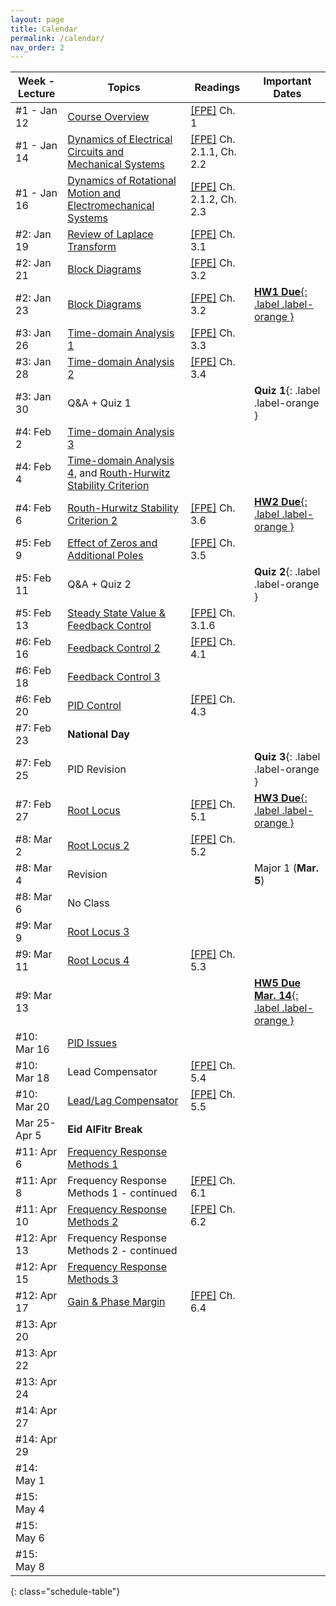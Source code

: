 ```yaml
---
layout: page
title: Calendar
permalink: /calendar/
nav_order: 2
---
```

| Week - Lecture              | Topics                                                          | Readings | Important Dates |
|-------------------|---------------------------------------------------------------------------|----------|----|
| #1 - Jan 12     | [Course Overview](https://kfupmedusa.sharepoint.com/:b:/r/sites/Section_242123885/Class%20Materials/Lecture%20Slides/01_12_Introduction.pdf?csf=1&web=1&e=6PJlGu)                                                             | [[FPE]]({{site.baseurl}}/#textbooks) Ch. 1         |    |
| #1 - Jan 14     | [Dynamics of Electrical Circuits and Mechanical Systems](https://kfupmedusa.sharepoint.com/:b:/r/sites/Section_242123885/Class%20Materials/Lecture%20Slides/01_14_Dynamic%20Modelling.pdf?csf=1&web=1&e=Oh8vrp)                      | [[FPE]]({{site.baseurl}}/#textbooks) Ch. 2.1.1, Ch. 2.2  |  |
| #1 - Jan 16     | [Dynamics of Rotational Motion and Electromechanical Systems](https://kfupmedusa.sharepoint.com/:b:/r/sites/Section_242123885/Class%20Materials/Lecture%20Slides/01_16_Dynamic%20Modelling%20II.pdf?csf=1&web=1&e=pZRPzY)                                       | [[FPE]]({{site.baseurl}}/#textbooks) Ch. 2.1.2, Ch. 2.3 |  |
| #2: Jan 19      | [Review of Laplace Transform](https://kfupmedusa.sharepoint.com/:b:/r/sites/Section_242123885/Class%20Materials/Lecture%20Slides/01_19_Laplace%20Review.pdf?csf=1&web=1&e=ytczCc)                                                   |    [[FPE]]({{site.baseurl}}/#textbooks) Ch. 3.1      |     |
| #2: Jan 21      | [Block Diagrams](https://kfupmedusa.sharepoint.com/:b:/r/sites/Section_242123885/Class%20Materials/Lecture%20Slides/01_21_Block_Diagrams.pdf?csf=1&web=1&e=BxspQJ)                                                   |  [[FPE]]({{site.baseurl}}/#textbooks) Ch. 3.2       |     |
| #2: Jan 23      |  [Block Diagrams](https://kfupmedusa.sharepoint.com/:b:/r/sites/Section_242123885/Class%20Materials/Lecture%20Slides/01_23_block_diagrams_2.pdf?csf=1&web=1&e=mhe8TE)                                               | [[FPE]]({{site.baseurl}}/#textbooks) Ch. 3.2         |  [**HW1 Due**{: .label .label-orange }]({{site.baseurl}}/hw/)   |
| #3: Jan 26   |  [Time-domain Analysis 1](https://kfupmedusa.sharepoint.com/:b:/r/sites/Section_242123885/Class%20Materials/Lecture%20Slides/01_26_time_domain_analysis.pdf?csf=1&web=1&e=PEi87i)                                    |   [[FPE]]({{site.baseurl}}/#textbooks) Ch. 3.3       |      |
| #3: Jan 28      |[Time-domain Analysis 2](https://kfupmedusa.sharepoint.com/:b:/r/sites/Section_242123885/Class%20Materials/Lecture%20Slides/01_28_time_domain_analysis_2.pdf?csf=1&web=1&e=Cg7v7o)  | [[FPE]]({{site.baseurl}}/#textbooks) Ch. 3.4  |  |
| #3: Jan 30      | Q&A + Quiz 1 |  | **Quiz 1**{: .label .label-orange } |
| #4: Feb 2      |   [Time-domain Analysis 3](https://kfupmedusa.sharepoint.com/:b:/r/sites/Section_242123885/Class%20Materials/Lecture%20Slides/02_02_time_domain_analysis_3.pdf?csf=1&web=1&e=BeBYPW)                                                                    |          |    |
| #4: Feb 4      |  [Time-domain Analysis 4](https://kfupmedusa.sharepoint.com/:b:/r/sites/Section_242123885/Class%20Materials/Lecture%20Slides/02_04_time_domain_analysis_4.pdf?csf=1&web=1&e=4WpdaA), and [Routh-Hurwitz Stability Criterion](https://kfupmedusa.sharepoint.com/:b:/r/sites/Section_242123885/Class%20Materials/Lecture%20Slides/02_04_stability.pdf?csf=1&web=1&e=X5hM0D) |  |  |
| #4: Feb 6      | [Routh-Hurwitz Stability Criterion 2](https://kfupmedusa.sharepoint.com/:b:/r/sites/Section_242123885/Class%20Materials/Lecture%20Slides/02_06_stability.pdf?csf=1&web=1&e=caPU2I) |  [[FPE]]({{site.baseurl}}/#textbooks) Ch. 3.6   |  [**HW2 Due**{: .label .label-orange }]({{site.baseurl}}/hw/) |
| #5: Feb 9     |    [Effect of Zeros and Additional Poles](https://kfupmedusa.sharepoint.com/:b:/r/sites/Section_242123885/Class%20Materials/Lecture%20Slides/02_09_extra_poles_zeros.pdf?csf=1&web=1&e=xFjaU6)                                                                      |     [[FPE]]({{site.baseurl}}/#textbooks) Ch. 3.5        |    |
| #5: Feb 11      | Q&A + Quiz 2 |  | **Quiz 2**{: .label .label-orange } |
| #5: Feb 13      | [Steady State Value & Feedback Control](https://kfupmedusa.sharepoint.com/:b:/r/sites/Section_242123885/Class%20Materials/Lecture%20Slides/02_13_steady_state_value_feedback.pdf?csf=1&web=1&e=uxboZa) | [[FPE]]({{site.baseurl}}/#textbooks) Ch. 3.1.6  |  |
| #6: Feb 16     |   [Feedback Control 2](https://kfupmedusa.sharepoint.com/:b:/r/sites/Section_242123885/Class%20Materials/Lecture%20Slides/02_16_feedback_control.pdf?csf=1&web=1&e=qDbeN9)                                                                  |    [[FPE]]({{site.baseurl}}/#textbooks) Ch. 4.1       |        |
| #6: Feb 18      | [Feedback Control 3](https://kfupmedusa.sharepoint.com/:b:/s/Section_242123885/EbLLhLo5YEpLkmLfboBbNRgBCymlcS-RvmWT-sfILA9djw) |  |  |
| #6: Feb 20     | [PID Control](https://kfupmedusa.sharepoint.com/:b:/s/Section_242123885/EWB5OOi5pOJHu0pGFXWYrocBGgWRqq3ThtXa_Tux6GJRng) |  [[FPE]]({{site.baseurl}}/#textbooks) Ch. 4.3 |  |
| #7: Feb 23       |      **National Day**                                                                    |          |        |
| #7: Feb 25      | PID Revision |  | **Quiz 3**{: .label .label-orange }   |
| #7: Feb 27      | [Root Locus](https://kfupmedusa.sharepoint.com/:b:/r/sites/Section_242123885/Class%20Materials/Lecture%20Slides/02_27_root_locus.pdf?csf=1&web=1&e=uIrlkQ) | [[FPE]]({{site.baseurl}}/#textbooks) Ch. 5.1 | [**HW3 Due**{: .label .label-orange }]({{site.baseurl}}/hw/) |
| #8: Mar 2      |    [Root Locus 2](https://kfupmedusa.sharepoint.com/:b:/r/sites/Section_242123885/Class%20Materials/Lecture%20Slides/03_02_root_locus_2.pdf?csf=1&web=1&e=IbHBCr)                                                                       |  [[FPE]]({{site.baseurl}}/#textbooks) Ch. 5.2        |    |
| #8: Mar 4      |    Revision                                                                       |          |  Major 1 (**Mar. 5**)  |
| #8: Mar 6      |    No Class                                                                      |          |    |
| #9: Mar 9      |    [Root Locus 3](https://kfupmedusa.sharepoint.com/:b:/r/sites/Section_242123885/Class%20Materials/Lecture%20Slides/03_09_root_locus_3.pdf?csf=1&web=1&e=ricovm)                                                                        |          |    |
| #9: Mar 11     |    [Root Locus 4](https://kfupmedusa.sharepoint.com/:b:/r/sites/Section_242123885/Class%20Materials/Lecture%20Slides/03_11_root_locus_4.pdf?csf=1&web=1&e=fEx5kH)                                                                       |   [[FPE]]({{site.baseurl}}/#textbooks) Ch. 5.3       |        |
| #9: Mar 13    |                                                                           |          |   [**HW5 Due Mar. 14**{: .label .label-orange }]({{site.baseurl}}/hw/)     |
| #10: Mar 16    |    [PID Issues](https://kfupmedusa.sharepoint.com/:b:/r/sites/Section_242123885/Class%20Materials/Lecture%20Slides/03_16_pid_issues.pdf?csf=1&web=1&e=P6ISwv)                                                                       |          |        |
| #10: Mar 18    |    Lead Compensator                                                                       |     [[FPE]]({{site.baseurl}}/#textbooks) Ch. 5.4     |        |
| #10: Mar 20    |    [Lead/Lag Compensator](https://kfupmedusa.sharepoint.com/:b:/r/sites/Section_242123885/Class%20Materials/Lecture%20Slides/03_18_lead_compnesator.pdf?csf=1&web=1&e=4qVsop)                                                                       |    [[FPE]]({{site.baseurl}}/#textbooks) Ch. 5.5      |        |
|  Mar 25-Apr 5| **Eid AlFitr Break**| | |
| #11: Apr 6 |    [Frequency Response Methods 1](https://kfupmedusa.sharepoint.com/:b:/r/sites/Section_242123885/Class%20Materials/Lecture%20Slides/04_06_frequency_response.pdf?csf=1&web=1&e=b0Txtr)                                                                       |          |        |
| #11: Apr 8 |      Frequency Response Methods 1 - continued                                                                   | [[FPE]]({{site.baseurl}}/#textbooks) Ch. 6.1         |        |
| #11: Apr 10 |    [Frequency Response Methods 2](https://kfupmedusa.sharepoint.com/:b:/r/sites/Section_242123885/Class%20Materials/Lecture%20Slides/04_08_frequency_response_2.pdf?csf=1&web=1&e=egkANi)                                                                         |    [[FPE]]({{site.baseurl}}/#textbooks) Ch. 6.2      |        |
| #12: Apr 13      |     Frequency Response Methods 2 - continued                                                                      |          |        |
| #12: Apr 15      |       [Frequency Response Methods 3](https://kfupmedusa.sharepoint.com/:b:/r/sites/Section_242123885/Class%20Materials/Lecture%20Slides/04_15_frequency_response_3.pdf?csf=1&web=1&e=dN9TkJ)                                                                    |          |        |
| #12: Apr 17      |       [Gain & Phase Margin](https://kfupmedusa.sharepoint.com/:b:/r/sites/Section_242123885/Class%20Materials/Lecture%20Slides/04_17_gain_phase_margin.pdf?csf=1&web=1&e=uTZPof)                                                                    |     [[FPE]]({{site.baseurl}}/#textbooks) Ch. 6.4     |        |
| #13: Apr 20    |                                      							            |          |        |
| #13: Apr 22    |                                      							            |          |        |
| #13: Apr 24    |                                      							            |          |        |
| #14: Apr 27   |                                                                           |          |        |
| #14: Apr 29   |                                                                           |          |        |
| #14: May 1   |                                                                           |          |        |
| #15: May 4 | | | |
| #15: May 6 | | | |
| #15: May 8 | | | |
{: class="schedule-table"}
